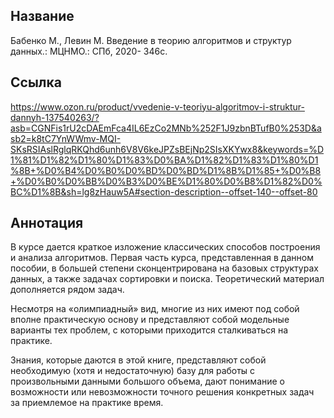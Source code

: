 ## Название

Бабенко М., Левин М. Введение в теорию алгоритмов и структур данных.: МЦНМО.: СПб, 2020- 346с.

## Ссылка
https://www.ozon.ru/product/vvedenie-v-teoriyu-algoritmov-i-struktur-dannyh-137540263/?asb=CGNFis1rU2cDAEmFca4IL6EzCo2MNb%252F1J9zbnBTufB0%253D&asb2=k8tC7YnWWmv-MQI-SKsRSIAslRglqRKQhd6unh6V8V6keJPZsBEjNp2SIsXKYwx8&keywords=%D1%81%D1%82%D1%80%D1%83%D0%BA%D1%82%D1%83%D1%80%D1%8B+%D0%B4%D0%B0%D0%BD%D0%BD%D1%8B%D1%85+%D0%B8+%D0%B0%D0%BB%D0%B3%D0%BE%D1%80%D0%B8%D1%82%D0%BC%D1%8B&sh=lg8zHauw5A#section-description--offset-140--offset-80
## Аннотация
В курсе дается краткое изложение классических способов построения и анализа алгоритмов. Первая часть курса, представленная в данном пособии, в большей степени сконцентрирована на базовых структурах данных, а также задачах сортировки и поиска. Теоретический материал дополняется рядом задач.

Несмотря на «олимпиадный» вид, многие из них имеют под собой вполне практическую основу и представляют собой модельные варианты тех проблем, с которыми приходится сталкиваться на практике.

Знания, которые даются в этой книге, представляют собой необходимую (хотя и недостаточную) базу для работы с произвольными данными большого объема, дают понимание о возможности или невозможности точного решения конкретных задач за приемлемое на практике время.
